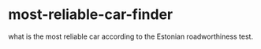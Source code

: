 # most-reliable-car-finder
what is the most reliable car according to the Estonian roadworthiness test.
